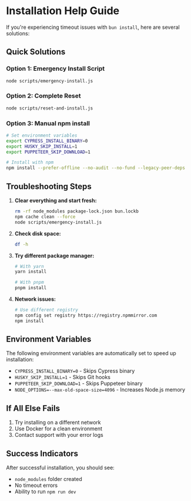 
# Installation Help Guide

If you're experiencing timeout issues with `bun install`, here are several solutions:

## Quick Solutions

### Option 1: Emergency Install Script
```bash
node scripts/emergency-install.js
```

### Option 2: Complete Reset
```bash
node scripts/reset-and-install.js
```

### Option 3: Manual npm install
```bash
# Set environment variables
export CYPRESS_INSTALL_BINARY=0
export HUSKY_SKIP_INSTALL=1
export PUPPETEER_SKIP_DOWNLOAD=1

# Install with npm
npm install --prefer-offline --no-audit --no-fund --legacy-peer-deps
```

## Troubleshooting Steps

1. **Clear everything and start fresh:**
   ```bash
   rm -rf node_modules package-lock.json bun.lockb
   npm cache clean --force
   node scripts/emergency-install.js
   ```

2. **Check disk space:**
   ```bash
   df -h
   ```

3. **Try different package manager:**
   ```bash
   # With yarn
   yarn install

   # With pnpm
   pnpm install
   ```

4. **Network issues:**
   ```bash
   # Use different registry
   npm config set registry https://registry.npmmirror.com
   npm install
   ```

## Environment Variables

The following environment variables are automatically set to speed up installation:

- `CYPRESS_INSTALL_BINARY=0` - Skips Cypress binary
- `HUSKY_SKIP_INSTALL=1` - Skips Git hooks
- `PUPPETEER_SKIP_DOWNLOAD=1` - Skips Puppeteer binary
- `NODE_OPTIONS=--max-old-space-size=4096` - Increases Node.js memory

## If All Else Fails

1. Try installing on a different network
2. Use Docker for a clean environment
3. Contact support with your error logs

## Success Indicators

After successful installation, you should see:
- `node_modules` folder created
- No timeout errors
- Ability to run `npm run dev`
